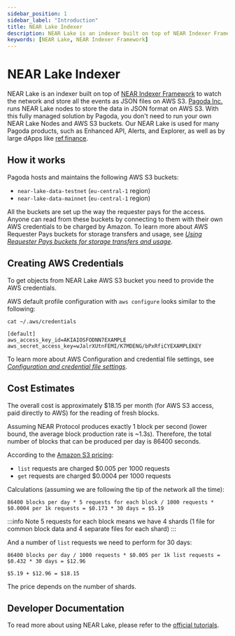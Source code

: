 ```yaml
---
sidebar_position: 1
sidebar_label: "Introduction"
title: NEAR Lake Indexer
description: NEAR Lake is an indexer built on top of NEAR Indexer Framework to watch the network and store all the events as JSON files on AWS S3.
keywords: [NEAR Lake, NEAR Indexer Framework]
---
```


# NEAR Lake Indexer

NEAR Lake is an indexer built on top of [NEAR Indexer Framework](https://near-indexers.io/docs/projects/near-indexer-framework) to watch the network and store all the events as JSON files on AWS S3.
[Pagoda Inc.](https://pagoda.co) runs NEAR Lake nodes to store the data in JSON format on AWS S3.
With this fully managed solution by Pagoda, you don't need to run your own NEAR Lake Nodes and AWS S3 buckets.
Our NEAR Lake is used for many Pagoda products, such as Enhanced API, Alerts, and Explorer, as
well as by large dApps like [ref.finance](https://www.ref.finance/).

## How it works

Pagoda hosts and maintains the following AWS S3 buckets:

- `near-lake-data-testnet` (`eu-central-1` region)
- `near-lake-data-mainnet` (`eu-central-1` region)

All the buckets are set up the way the requester pays for the access. Anyone can read from these buckets by connecting to them with their own AWS credentials to be charged by Amazon.
To learn more about AWS Requester Pays buckets for storage transfers and usage, see _[Using Requester Pays buckets for storage transfers and usage](https://docs.aws.amazon.com/AmazonS3/latest/userguide/RequesterPaysBuckets.html)_.

## Creating AWS Credentials
To get objects from NEAR Lake AWS S3 bucket you need to provide the AWS credentials.

AWS default profile configuration with `aws configure` looks similar to the following:

```
cat ~/.aws/credentials
```

```
[default]
aws_access_key_id=AKIAIOSFODNN7EXAMPLE
aws_secret_access_key=wJalrXUtnFEMI/K7MDENG/bPxRfiCYEXAMPLEKEY
```

To learn more about AWS Configuration and credential file settings, see _[Configuration and credential file settings](https://docs.aws.amazon.com/cli/latest/userguide/cli-configure-files.html)_.

## Cost Estimates
The overall cost is approximately $18.15 per month (for AWS S3 access, paid directly to AWS) for the reading of fresh blocks.

Assuming NEAR Protocol produces exactly 1 block per second (lower bound, the average block production rate is ~1.3s).
Therefore, the total number of blocks that can be produced per day is 86400 seconds.

According to the [Amazon S3 pricing](https://aws.amazon.com/s3/pricing/?nc1=h_ls):
- `list` requests are charged $0.005 per 1000 requests
- `get` requests are charged $0.0004 per 1000 requests

Calculations (assuming we are following the tip of the network all the time):

```
86400 blocks per day * 5 requests for each block / 1000 requests * $0.0004 per 1k requests = $0.173 * 30 days = $5.19
```
:::info Note
5 requests for each block means we have 4 shards (1 file for common block data and 4 separate files for each shard)
:::

And a number of `list` requests we need to perform for 30 days:

```
86400 blocks per day / 1000 requests * $0.005 per 1k list requests = $0.432 * 30 days = $12.96

$5.19 + $12.96 = $18.15
```

The price depends on the number of shards.


## Developer Documentation
To read more about using NEAR Lake, please refer to the [official tutorials](https://docs.near.org/tutorials/indexer/near-lake-state-changes-indexer).
